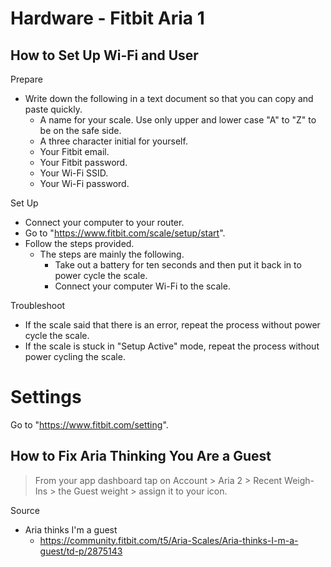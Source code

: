 # Hardware - Fitbit Aria 1

## How to Set Up Wi-Fi and User

Prepare 

- Write down the following in a text document so that you can copy and paste quickly.
  - A name for your scale. Use only upper and lower case "A" to "Z" to be on the safe side. 
  - A three character initial for yourself.
  - Your Fitbit email.
  - Your Fitbit password.
  - Your Wi-Fi SSID.
  - Your Wi-Fi password.

Set Up

- Connect your computer to your router.
- Go to "https://www.fitbit.com/scale/setup/start".
- Follow the steps provided.
  - The steps are mainly the following. 
    - Take out a battery for ten seconds and then put it back in to power cycle the scale.
    - Connect your computer Wi-Fi to the scale.

Troubleshoot

- If the scale said that there is an error, repeat the process without power cycle the scale.
- If the scale is stuck in "Setup Active" mode, repeat the process without power cycling the scale.

# Settings

Go to "https://www.fitbit.com/setting".

## How to Fix Aria Thinking You Are a Guest

> From your app dashboard tap on Account > Aria 2 > Recent Weigh-Ins > the Guest weight > assign it to your icon.

Source

- Aria thinks I'm a guest
  - https://community.fitbit.com/t5/Aria-Scales/Aria-thinks-I-m-a-guest/td-p/2875143
